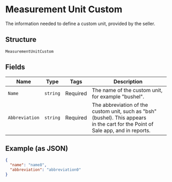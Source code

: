 
# Measurement Unit Custom

The information needed to define a custom unit, provided by the seller.

## Structure

`MeasurementUnitCustom`

## Fields

| Name | Type | Tags | Description |
|  --- | --- | --- | --- |
| `Name` | `string` | Required | The name of the custom unit, for example "bushel". |
| `Abbreviation` | `string` | Required | The abbreviation of the custom unit, such as "bsh" (bushel). This appears<br>in the cart for the Point of Sale app, and in reports. |

## Example (as JSON)

```json
{
  "name": "name8",
  "abbreviation": "abbreviation0"
}
```

